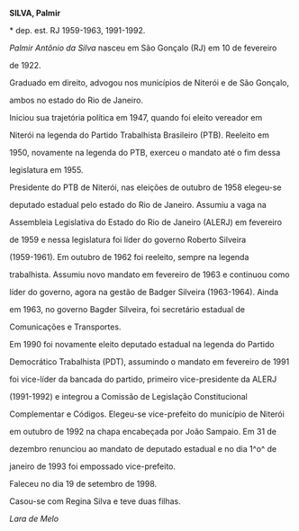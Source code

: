 **SILVA, Palmir**



\* dep. est. RJ 1959-1963, 1991-1992.



*Palmir Antônio da Silva* nasceu em São Gonçalo (RJ) em 10 de fevereiro

de 1922.



Graduado em direito, advogou nos municípios de Niterói e de São Gonçalo,

ambos no estado do Rio de Janeiro.



Iniciou sua trajetória política em 1947, quando foi eleito vereador em

Niterói na legenda do Partido Trabalhista Brasileiro (PTB). Reeleito em

1950, novamente na legenda do PTB, exerceu o mandato até o fim dessa

legislatura em 1955.



Presidente do PTB de Niterói, nas eleições de outubro de 1958 elegeu-se

deputado estadual pelo estado do Rio de Janeiro. Assumiu a vaga na

Assembleia Legislativa do Estado do Rio de Janeiro (ALERJ) em fevereiro

de 1959 e nessa legislatura foi líder do governo Roberto Silveira

(1959-1961). Em outubro de 1962 foi reeleito, sempre na legenda

trabalhista. Assumiu novo mandato em fevereiro de 1963 e continuou como

líder do governo, agora na gestão de Badger Silveira (1963-1964). Ainda

em 1963, no governo Bagder Silveira, foi secretário estadual de

Comunicações e Transportes.



Em 1990 foi novamente eleito deputado estadual na legenda do Partido

Democrático Trabalhista (PDT), assumindo o mandato em fevereiro de 1991

foi vice-líder da bancada do partido, primeiro vice-presidente da ALERJ

(1991-1992) e integrou a Comissão de Legislação Constitucional

Complementar e Códigos. Elegeu-se vice-prefeito do município de Niterói

em outubro de 1992 na chapa encabeçada por João Sampaio. Em 31 de

dezembro renunciou ao mandato de deputado estadual e no dia 1^o^ de

janeiro de 1993 foi empossado vice-prefeito.



Faleceu no dia 19 de setembro de 1998.



Casou-se com Regina Silva e teve duas filhas.



*Lara de Melo*



